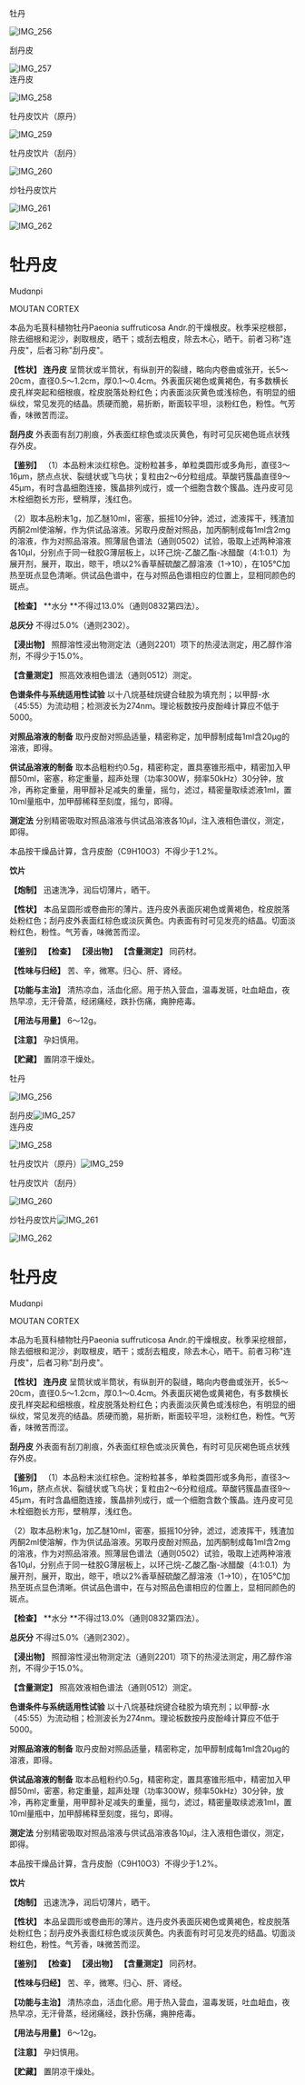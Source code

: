 牡丹

![IMG_256](/medicine-image/mu-dan-pi/1.png)

刮丹皮

![IMG_257](/medicine-image/mu-dan-pi/2.png)  
连丹皮

![IMG_258](/medicine-image/mu-dan-pi/3.png)

牡丹皮饮片（原丹）

![IMG_259](/medicine-image/mu-dan-pi/4.png)

牡丹皮饮片（刮丹）

![IMG_260](/medicine-image/mu-dan-pi/5.png)

炒牡丹皮饮片

![IMG_261](/medicine-image/mu-dan-pi/6.png)

![IMG_262](/medicine-image/mu-dan-pi/7.png)

# ****牡丹皮****

Mudɑnpi

MOUTAN CORTEX

本品为毛茛科植物牡丹Paeonia suffruticosa Andr.的干燥根皮。秋季采挖根部，除去细根和泥沙，剥取根皮，晒干；或刮去粗皮，除去木心，晒干。前者习称"连丹皮"，后者习称"刮丹皮"。

**【性状】 连丹皮** 呈筒状或半筒状，有纵剖开的裂缝，略向内卷曲或张开，长5～20cm，直径0.5～1.2cm，厚0.1～0.4cm。外表面灰褐色或黄褐色，有多数横长皮孔样突起和细根痕，栓皮脱落处粉红色；内表面淡灰黄色或浅棕色，有明显的细纵纹，常见发亮的结晶。质硬而脆，易折断，断面较平坦，淡粉红色，粉性。气芳香，味微苦而涩。

**刮丹皮** 外表面有刮刀削痕，外表面红棕色或淡灰黄色，有时可见灰褐色斑点状残存外皮。

**【鉴别】** （1）本品粉末淡红棕色。淀粉粒甚多，单粒类圆形或多角形，直径3～16μm，脐点点状、裂缝状或飞鸟状；复粒由2～6分粒组成。草酸钙簇晶直径9～45μm，有时含晶细胞连接，簇晶排列成行，或一个细胞含数个簇晶。连丹皮可见木栓细胞长方形，壁稍厚，浅红色。

（2）取本品粉末1g，加乙醚10ml，密塞，振摇10分钟，滤过，滤液挥干，残渣加丙酮2ml使溶解，作为供试品溶液。另取丹皮酚对照品，加丙酮制成每1ml含2mg的溶液，作为对照品溶液。照薄层色谱法（通则0502）试验，吸取上述两种溶液各10μl，分别点于同一硅胶G薄层板上，以环己烷-乙酸乙酯-冰醋酸（4:1:0.1）为展开剂，展开，取出，晾干，喷以2\%香草醛硫酸乙醇溶液（1→10），在105℃加热至斑点显色清晰。供试品色谱中，在与对照品色谱相应的位置上，显相同颜色的斑点。

**【检查】** **水分 **不得过13.0\%（通则0832第四法）。

**总灰分** 不得过5.0\%（通则2302）。

**【浸出物】** 照醇溶性浸出物测定法（通则2201）项下的热浸法测定，用乙醇作溶剂，不得少于15.0\%。

**【含量测定】** 照高效液相色谱法（通则0512）测定。

**色谱条件与系统适用性试验** 以十八烷基硅烷键合硅胶为填充剂；以甲醇-水（45:55）为流动相；检测波长为274nm。理论板数按丹皮酚峰计算应不低于5000。

**对照品溶液的制备** 取丹皮酚对照品适量，精密称定，加甲醇制成每1ml含20μg的溶液，即得。

**供试品溶液的制备** 取本品粗粉约0.5g，精密称定，置具塞锥形瓶中，精密加入甲醇50ml，密塞，称定重量，超声处理（功率300W，频率50kHz）30分钟，放冷，再称定重量，用甲醇补足减失的重量，摇匀，滤过，精密量取续滤液1ml，置10ml量瓶中，加甲醇稀释至刻度，摇匀，即得。

**测定法** 分别精密吸取对照品溶液与供试品溶液各10μl，注入液相色谱仪，测定，即得。

本品按干燥品计算，含丹皮酚（C9H10O3）不得少于1.2\%。

**饮片**

**【炮制】** 迅速洗净，润后切薄片，晒干。

**【性状】** 本品呈圆形或卷曲形的薄片。连丹皮外表面灰褐色或黄褐色，栓皮脱落处粉红色；刮丹皮外表面红棕色或淡灰黄色。内表面有时可见发亮的结晶。切面淡粉红色，粉性。气芳香，味微苦而涩。

**【鉴别】** **【检查】** **【浸出物】** **【含量测定】** 同药材。

**【性味与归经】** 苦、辛，微寒。归心、肝、肾经。

**【功能与主治】** 清热凉血，活血化瘀。用于热入营血，温毒发斑，吐血衄血，夜热早凉，无汗骨蒸，经闭痛经，跌扑伤痛，痈肿疮毒。

**【用法与用量】** 6～12g。

**【注意】** 孕妇慎用。

**【贮藏】** 置阴凉干燥处。

牡丹

![IMG_256](/medicine-image/mu-dan-pi/8.png)

刮丹皮![IMG_257](/medicine-image/mu-dan-pi/9.png)  
连丹皮

![IMG_258](/medicine-image/mu-dan-pi/10.png)

牡丹皮饮片（原丹）![IMG_259](/medicine-image/mu-dan-pi/11.png)

牡丹皮饮片（刮丹）

![IMG_260](/medicine-image/mu-dan-pi/12.png)

炒牡丹皮饮片![IMG_261](/medicine-image/mu-dan-pi/13.png)

![IMG_262](/medicine-image/mu-dan-pi/14.png)

# ****牡丹皮****

Mudɑnpi

MOUTAN CORTEX

本品为毛茛科植物牡丹Paeonia suffruticosa Andr.的干燥根皮。秋季采挖根部，除去细根和泥沙，剥取根皮，晒干；或刮去粗皮，除去木心，晒干。前者习称"连丹皮"，后者习称"刮丹皮"。

**【性状】 连丹皮** 呈筒状或半筒状，有纵剖开的裂缝，略向内卷曲或张开，长5～20cm，直径0.5～1.2cm，厚0.1～0.4cm。外表面灰褐色或黄褐色，有多数横长皮孔样突起和细根痕，栓皮脱落处粉红色；内表面淡灰黄色或浅棕色，有明显的细纵纹，常见发亮的结晶。质硬而脆，易折断，断面较平坦，淡粉红色，粉性。气芳香，味微苦而涩。

**刮丹皮** 外表面有刮刀削痕，外表面红棕色或淡灰黄色，有时可见灰褐色斑点状残存外皮。

**【鉴别】** （1）本品粉末淡红棕色。淀粉粒甚多，单粒类圆形或多角形，直径3～16μm，脐点点状、裂缝状或飞鸟状；复粒由2～6分粒组成。草酸钙簇晶直径9～45μm，有时含晶细胞连接，簇晶排列成行，或一个细胞含数个簇晶。连丹皮可见木栓细胞长方形，壁稍厚，浅红色。

（2）取本品粉末1g，加乙醚10ml，密塞，振摇10分钟，滤过，滤液挥干，残渣加丙酮2ml使溶解，作为供试品溶液。另取丹皮酚对照品，加丙酮制成每1ml含2mg的溶液，作为对照品溶液。照薄层色谱法（通则0502）试验，吸取上述两种溶液各10μl，分别点于同一硅胶G薄层板上，以环己烷-乙酸乙酯-冰醋酸（4:1:0.1）为展开剂，展开，取出，晾干，喷以2\%香草醛硫酸乙醇溶液（1→10），在105℃加热至斑点显色清晰。供试品色谱中，在与对照品色谱相应的位置上，显相同颜色的斑点。

**【检查】** **水分 **不得过13.0\%（通则0832第四法）。

**总灰分** 不得过5.0\%（通则2302）。

**【浸出物】** 照醇溶性浸出物测定法（通则2201）项下的热浸法测定，用乙醇作溶剂，不得少于15.0\%。

**【含量测定】** 照高效液相色谱法（通则0512）测定。

**色谱条件与系统适用性试验** 以十八烷基硅烷键合硅胶为填充剂；以甲醇-水（45:55）为流动相；检测波长为274nm。理论板数按丹皮酚峰计算应不低于5000。

**对照品溶液的制备** 取丹皮酚对照品适量，精密称定，加甲醇制成每1ml含20μg的溶液，即得。

**供试品溶液的制备** 取本品粗粉约0.5g，精密称定，置具塞锥形瓶中，精密加入甲醇50ml，密塞，称定重量，超声处理（功率300W，频率50kHz）30分钟，放冷，再称定重量，用甲醇补足减失的重量，摇匀，滤过，精密量取续滤液1ml，置10ml量瓶中，加甲醇稀释至刻度，摇匀，即得。

**测定法** 分别精密吸取对照品溶液与供试品溶液各10μl，注入液相色谱仪，测定，即得。

本品按干燥品计算，含丹皮酚（C9H10O3）不得少于1.2\%。

**饮片**

**【炮制】** 迅速洗净，润后切薄片，晒干。

**【性状】** 本品呈圆形或卷曲形的薄片。连丹皮外表面灰褐色或黄褐色，栓皮脱落处粉红色；刮丹皮外表面红棕色或淡灰黄色。内表面有时可见发亮的结晶。切面淡粉红色，粉性。气芳香，味微苦而涩。

**【鉴别】** **【检查】** **【浸出物】** **【含量测定】** 同药材。

**【性味与归经】** 苦、辛，微寒。归心、肝、肾经。

**【功能与主治】** 清热凉血，活血化瘀。用于热入营血，温毒发斑，吐血衄血，夜热早凉，无汗骨蒸，经闭痛经，跌扑伤痛，痈肿疮毒。

**【用法与用量】** 6～12g。

**【注意】** 孕妇慎用。

**【贮藏】** 置阴凉干燥处。